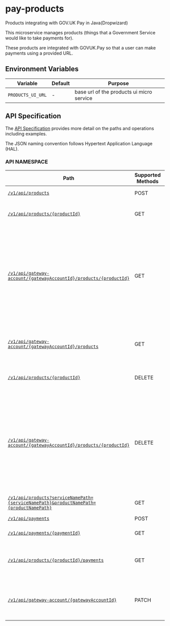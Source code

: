 # pay-products

Products integrating with GOV.UK Pay in Java(Dropwizard)

This microservice manages products (things that a Government Service would like to take payments for).

These products are integrated with GOVUK.Pay so that a user can make payments using a provided URL. 

## Environment Variables

| Variable | Default | Purpose |
|----------|---------|---------|
| `PRODUCTS_UI_URL` | - | base url of the products ui micro service |

## API Specification

The [API Specification](docs/api_specification.md) provides more detail on the paths and operations including examples.

The JSON naming convention follows Hypertext Application Language (HAL).
 
### API NAMESPACE

| Path                          | Supported Methods | Description                        |
| ----------------------------- | ----------------- | ---------------------------------- |
|[```/v1/api/products```](docs/api_specification.md#post-v1apiproducts)        | POST    |  Creates a new product definition            |
|[```/v1/api/products/{productId}```](docs/api_specification.md#get-v1apiproductsproductid)        | GET    |  Gets an existing product with the specified productId   |
|[```/v1/api/gateway-account/{gatewayAccountId}/products/{productId}```](docs/api_specification.md#get-v1apigateway\-accountgatewayaccountidproductsproductid)        | GET    |  Gets an existing product with the specified productId that belong to the gateway account specified by gatewayAccountId. Returns the product only if it exists in the given gateway account. Useful to avoid insecure direct object reference. |
|[```/v1/api/gateway-account/{gatewayAccountId}/products```](docs/api_specification.md#get-v1apigateway\-accountgatewayaccountidproducts)        | GET    |  Gets lists of products that belongs to a gateway account specified by gatewayAccountId  |
|[```/v1/api/products/{productId}```](docs/api_specification.md#delete-v1apiproductsproductid)        | DELETE    |  Deletes/Disables the product with the specified productId   |
|[```/v1/api/gateway-account/{gatewayAccountId}/products/{productId}```](docs/api_specification.md#delete-v1apigateway\-accountgatewayaccountidproductsproductexternaliddisable)        | DELETE    |  Deletes/Disables the product with the specified productId that belong to the gateway account specified by gatewayAccountId. Deletes/Disables the product only if it exists in the given gateway account. Useful to avoid insecure direct object reference. |
|[```/v1/api/products?serviceNamePath={serviceNamePath}&productNamePath={productNamePath}```](docs/api_specification.md#get-v1apiproducts?productsPath)        | GET    |  Get an existing Adhoc product. |
|[```/v1/api/payments```](docs/api_specification.md#post-v1apipayments)        | POST    | Creates a new payment                        |
|[```/v1/api/payments/{paymentId}```](docs/api_specification.md#get-v1apipaymentspaymentid) |  GET  |     Gets an existing payment    |
|[```/v1/api/products/{productId}/payments```](docs/api_specification.md#get-v1apiproductsproductidpayments) | GET | Gets a list of payments that belong to a specific product specified by productId |
|[```/v1/api/gateway-account/{gatewayAccountId}```](docs/api_specification.md#get-v1apigatewayaccountgatewayaccountid) | PATCH | Updates a specific field of a given gateway-account of products specified by gatewayAccountId |  
